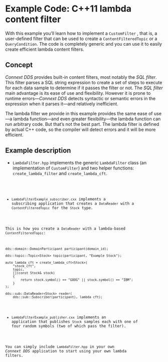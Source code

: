 # Example Code: C++11 lambda content filter

With this example you’ll learn how to implement a `CustomFilter` <LINK>, that is,
a user-defined filter that can be used to create a `ContentFilteredTopic` or a
`QueryCondition`. The code is completely generic and you can use it to easily
create efficient lambda content filters.

## Concept
*Connext DDS* provides built-in content filters, most notably the *SQL filter*.
This filter parses a SQL string expression to create a set of steps to execute
for each data sample to determine if it passes the filter or not. The *SQL
filter* main advantage is its ease of use and flexibility. However it is prone
to runtime errors—*Connext DDS* detects syntactic or semantic errors in the
expression when it parses it—and relatively inefficient.

The lambda filter we provide in this example provides the same ease of use—a
lambda function—and even greater flexibility—the lambda function can run
arbitrary code. But that’s not the best part. The lambda filter is defined by
actual C++ code, so the compiler will detect errors and it will be more
efficient.

## Example description
- `LambdaFilter.hpp` implements the generic `LambdaFilter` class
(an implementation of `CustomFilter`) and two helper functions:
`create_lambda_filter` and `create_lambda_cft`.

<CODE>

- `LambdaFilterExample_subscriber.cxx` implements a subscribing application
that creates a `DataReader` with a `ContentFilteredTopic` for the `Stock` type.

This is how you create a `DataReader` with a lambda-based `ContentFilteredTopic`:

```
dds::domain::DomainParticipant participant(domain_id);

dds::topic::Topic<Stock> topic(participant, "Example Stock");

auto lambda_cft = create_lambda_cft<Stock>(
    "stock_cft",
    topic,
    [](const Stock& stock)
    {
        return stock.symbol() == "GOOG" || stock.symbol() == "IBM";
    }
);

dds::sub::DataReader<Stock> reader(
    dds::sub::Subscriber(participant), lambda_cft);
```

- `LambdaFilterExample_publisher.cxx` implements an application that publishes
`Stock` samples each with one of four random symbols (two of which pass the filter).

You can simply include `LambdaFilter.hpp` in your own *Connext DDS* application
to start using your own lambda filters.
